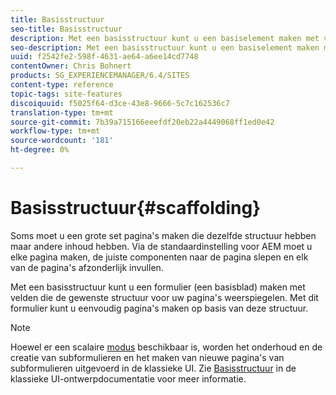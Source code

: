 ```yaml
---
title: Basisstructuur
seo-title: Basisstructuur
description: Met een basisstructuur kunt u een basiselement maken met velden die de gewenste structuur voor uw pagina's weerspiegelen. Met dit formulier kunt u eenvoudig pagina's maken op basis van deze structuur
seo-description: Met een basisstructuur kunt u een basiselement maken met velden die de gewenste structuur voor uw pagina's weerspiegelen. Met dit formulier kunt u eenvoudig pagina's maken op basis van deze structuur
uuid: f2542fe2-598f-4631-ae64-a6ee14cd7748
contentOwner: Chris Bohnert
products: SG_EXPERIENCEMANAGER/6.4/SITES
content-type: reference
topic-tags: site-features
discoiquuid: f5025f64-d3ce-43e8-9666-5c7c162536c7
translation-type: tm+mt
source-git-commit: 7b39a715166eeefdf20eb22a4449068ff1ed0e42
workflow-type: tm+mt
source-wordcount: '181'
ht-degree: 0%

---
```



# Basisstructuur{#scaffolding}

Soms moet u een grote set pagina&#39;s maken die dezelfde structuur hebben maar andere inhoud hebben. Via de standaardinstelling voor AEM moet u elke pagina maken, de juiste componenten naar de pagina slepen en elk van de pagina&#39;s afzonderlijk invullen.

Met een basisstructuur kunt u een formulier (een basisblad) maken met velden die de gewenste structuur voor uw pagina&#39;s weerspiegelen. Met dit formulier kunt u eenvoudig pagina&#39;s maken op basis van deze structuur.

>[!NOTE]
>
>Hoewel er een scalaire [modus](/help/sites-authoring/author-environment-tools.md#page-modes) beschikbaar is, worden het onderhoud en de creatie van subformulieren en het maken van nieuwe pagina&#39;s van subformulieren uitgevoerd in de klassieke UI. Zie [Basisstructuur](/help/sites-classic-ui-authoring/classic-feature-scaffolding.md) in de klassieke UI-ontwerpdocumentatie voor meer informatie.

